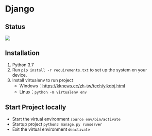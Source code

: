 # Django
## Status
![](https://img.shields.io/badge/Django-3.2.5-green)
## Installation
1. Python 3.7
2. Run `pip install -r requirements.txt` to set up the system on your device.
3. Install virtualenv to run project
    - Windows：https://kknews.cc/zh-tw/tech/ylkqbj.html
    - Linux：`python -m virtualenv env`
## Start Project locally
- Start the virtual environment
`source env/bin/activate`
- Startup project
`python3 manage.py runserver`
- Exit the virtual environment
`deactivate`